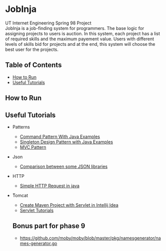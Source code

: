 # JobInja
UT Internet Engineering Spring 98 Project  
JobInja is a job-finding system for programmers. The base logic for assigning projects to users is auction. In this system, each project has a list of required skills and the maximum payement value. Users with different levels of skills bid for projects and at the end, this system will choose the best user for the projects.

## Table of Contents
* [How to Run](#how-to-run)
* [Useful Tutorials](#useful-tutorials)


## How to Run


## Useful Tutorials

* Patterns
  * [Command Pattern With Java Examples](https://dzone.com/articles/design-patterns-command)
  * [Singleton Design Pattern with Java Examples](https://dzone.com/articles/singleton-making-more-effective)
  * [MVC Pattern](https://www.tutorialspoint.com/design_pattern/mvc_pattern.htm)
* Json
  * [Comparison between some JSON libraries](https://blog.overops.com/the-ultimate-json-library-json-simple-vs-gson-vs-jackson-vs-json/)
* HTTP
  * [Simple HTTP Request in java](https://www.baeldung.com/java-http-request)
* ُTomcat
  * [Create Maven Project with Servlet in Intellij Idea](https://medium.com/@backslash112/create-maven-project-with-servlet-in-intellij-idea-2018-be0d673bd9af)
  * [Servlet Tutorials](https://www.tutorialspoint.com/servlets)
  
  
  ## Bonus part for phase 9
  * https://github.com/moby/moby/blob/master/pkg/namesgenerator/names-generator.go

